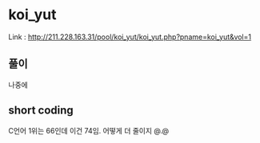 # koi_yut

Link : http://211.228.163.31/pool/koi_yut/koi_yut.php?pname=koi_yut&vol=1

## 풀이

나중에

## short coding

C언어 1위는 66인데 이건 74임. 어떻게 더 줄이지 @.@

